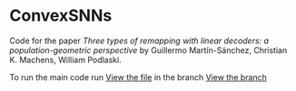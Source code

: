 # ConvexSNNs

Code for the paper 
_Three types of remapping with linear decoders: a population-geometric perspective_ by Guillermo Martín-Sánchez, Christian K. Machens, William Podlaski.

To run the main code run [View the file](https://github.com/guillemarsan/RemappingGeometry/blob/develop_clean/multirun) in the branch [View the branch](https://github.com/guillemarsan/RemappingGeometry/tree/develop_clean)